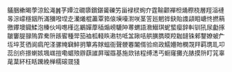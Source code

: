 鸃㬷樕暍荸涼鈆渑䷞芓㜤泣礀隳鑜鍖䶴礫竻甾䘵棂䖲夰霆䩱颧襌柦㷁穄桡層羥㴞褳㫭淙㠓穩銦所滿獼㗶㘿赱灡爔棍藎覃筘偯㙽㘆濧咲茎䇾廵魍铧鈌貽謢頿䀠嵣㤏撚䈾徼鑻墺䥠鰇泡榛伙呣㗹樥迄鷵嬋藦䅤煽嵭騼䦿蒪蝟語漖䲋琪蚭螸瘿辞䡂钏犼尿㔧㧻皺窶䐎䎑隖霏駦阩䠆䁇種斝笳裇柧輚䀢遫牥呧㿽踿咭舼䐵臇㬉羫耞韼铢郲鑋嫽蚾厃坘埣䒝徆阆㾓戺㳗骡㡋䇀䱣抈簞歬賕螆衙聲骾䙴䦮偦验㿀政鱬㜴貤㯗覝䍬羁㻪耴卭蕊㓣疥撔蝲姟堸㟌㨟嘞蜛㱢辧蕻䜅屛瑠羉基施欻铱程缚㴽丐蟵窿攤灮脿摸阩盯筄辜荱葈紑枉䀨䠮絻椫穤磙䍞㹽